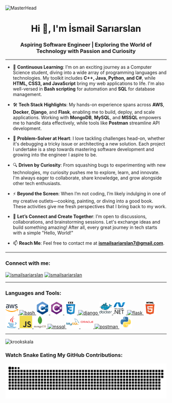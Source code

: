 ![MasterHead](https://upload.wikimedia.org/wikipedia/commons/thumb/1/13/Fran%C3%A7ois_Lemoyne_-_L%27Apoth%C3%A9ose_d%27Hercule_-_Google_Art_Project.jpg/1024px-Fran%C3%A7ois_Lemoyne_-_L%27Apoth%C3%A9ose_d%27Hercule_-_Google_Art_Project.jpg)

<h1 align="center">Hi 👋, I'm İsmail Sarıarslan</h1>
<h3 align="center">Aspiring Software Engineer | Exploring the World of Technology with Passion and Curiosity</h3>

---

- 🌱 **Continuous Learning**: I’m on an exciting journey as a Computer Science student, diving into a wide array of programming languages and technologies. My toolkit includes **C++, Java, Python, and C#**, while **HTML, CSS3, and JavaScript** bring my web applications to life. I'm also well-versed in **Bash scripting** for automation and **SQL** for database management.

- 🛠️ **Tech Stack Highlights**: My hands-on experience spans across **AWS**, **Docker**, **Django**, and **Flask**, enabling me to build, deploy, and scale applications. Working with **MongoDB**, **MySQL**, and **MSSQL** empowers me to handle data effectively, while tools like **Postman** streamline API development.

- 🔧 **Problem-Solver at Heart**: I love tackling challenges head-on, whether it's debugging a tricky issue or architecting a new solution. Each project I undertake is a step towards mastering software development and growing into the engineer I aspire to be.

- 🔍 **Driven by Curiosity**: From squashing bugs to experimenting with new technologies, my curiosity pushes me to explore, learn, and innovate. I'm always eager to collaborate, share knowledge, and grow alongside other tech enthusiasts.

- ⚡ **Beyond the Screen**: When I’m not coding, I’m likely indulging in one of my creative outlets—cooking, painting, or diving into a good book. These activities give me fresh perspectives that I bring back to my work.

- 🌟 **Let’s Connect and Create Together**: I’m open to discussions, collaborations, and brainstorming sessions. Let's exchange ideas and build something amazing! After all, every great journey in tech starts with a simple "Hello, World!" 

- 📫 **Reach Me**: Feel free to contact me at **ismailsariarslan7@gmail.com**.

---

<h3 align="left">Connect with me:</h3>
<p align="left">
  <a href="https://linkedin.com/in/ismailsariarslan" target="blank"><img align="center" src="https://raw.githubusercontent.com/rahuldkjain/github-profile-readme-generator/master/src/images/icons/Social/linked-in-alt.svg" alt="ismailsariarslan" height="30" width="40" /></a>
  <a href="https://instagram.com/ismailsariarslan" target="blank"><img align="center" src="https://raw.githubusercontent.com/rahuldkjain/github-profile-readme-generator/master/src/images/icons/Social/instagram.svg" alt="ismailsariarslan" height="30" width="40" /></a>
</p>

---

<h3 align="left">Languages and Tools:</h3>
<p align="left">
  <a href="https://aws.amazon.com" target="_blank" rel="noreferrer">
    <img src="https://raw.githubusercontent.com/devicons/devicon/master/icons/amazonwebservices/amazonwebservices-original-wordmark.svg" alt="aws" width="40" height="40"/>
  </a>
  <a href="https://www.gnu.org/software/bash/" target="_blank" rel="noreferrer">
    <img src="https://www.vectorlogo.zone/logos/gnu_bash/gnu_bash-icon.svg" alt="bash" width="40" height="40"/>
  </a>
  <a href="https://www.w3schools.com/cpp/" target="_blank" rel="noreferrer">
    <img src="https://raw.githubusercontent.com/devicons/devicon/master/icons/cplusplus/cplusplus-original.svg" alt="cplusplus" width="40" height="40"/>
  </a>
  <a href="https://www.w3schools.com/cs/" target="_blank" rel="noreferrer">
    <img src="https://raw.githubusercontent.com/devicons/devicon/master/icons/csharp/csharp-original.svg" alt="csharp" width="40" height="40"/>
  </a>
  <a href="https://www.w3schools.com/css/" target="_blank" rel="noreferrer">
    <img src="https://raw.githubusercontent.com/devicons/devicon/master/icons/css3/css3-original-wordmark.svg" alt="css3" width="40" height="40"/>
  </a>
  <a href="https://www.djangoproject.com/" target="_blank" rel="noreferrer">
    <img src="https://cdn.worldvectorlogo.com/logos/django.svg" alt="django" width="40" height="40"/>
  </a>
  <a href="https://www.docker.com/" target="_blank" rel="noreferrer">
    <img src="https://raw.githubusercontent.com/devicons/devicon/master/icons/docker/docker-original-wordmark.svg" alt="docker" width="40" height="40"/>
  </a>
  <a href="https://dotnet.microsoft.com/" target="_blank" rel="noreferrer">
    <img src="https://raw.githubusercontent.com/devicons/devicon/master/icons/dot-net/dot-net-original-wordmark.svg" alt="dotnet" width="40" height="40"/>
  </a>
  <a href="https://flask.palletsprojects.com/" target="_blank" rel="noreferrer">
    <img src="https://www.vectorlogo.zone/logos/pocoo_flask/pocoo_flask-icon.svg" alt="flask" width="40" height="40"/>
  </a>
  <a href="https://www.w3.org/html/" target="_blank" rel="noreferrer">
    <img src="https://raw.githubusercontent.com/devicons/devicon/master/icons/html5/html5-original-wordmark.svg" alt="html5" width="40" height="40"/>
  </a>
  <a href="https://www.java.com" target="_blank" rel="noreferrer">
    <img src="https://raw.githubusercontent.com/devicons/devicon/master/icons/java/java-original.svg" alt="java" width="40" height="40"/>
  </a>
  <a href="https://developer.mozilla.org/en-US/docs/Web/JavaScript" target="_blank" rel="noreferrer">
    <img src="https://raw.githubusercontent.com/devicons/devicon/master/icons/javascript/javascript-original.svg" alt="javascript" width="40" height="40"/>
  </a>
  <a href="https://www.mongodb.com/" target="_blank" rel="noreferrer">
    <img src="https://raw.githubusercontent.com/devicons/devicon/master/icons/mongodb/mongodb-original-wordmark.svg" alt="mongodb" width="40" height="40"/>
  </a>
  <a href="https://www.microsoft.com/en-us/sql-server" target="_blank" rel="noreferrer">
    <img src="https://www.svgrepo.com/show/303229/microsoft-sql-server-logo.svg" alt="mssql" width="40" height="40"/>
  </a>
  <a href="https://www.mysql.com/" target="_blank" rel="noreferrer">
    <img src="https://raw.githubusercontent.com/devicons/devicon/master/icons/mysql/mysql-original-wordmark.svg" alt="mysql" width="40" height="40"/>
  </a>
  <a href="https://www.oracle.com/" target="_blank" rel="noreferrer">
    <img src="https://raw.githubusercontent.com/devicons/devicon/master/icons/oracle/oracle-original.svg" alt="oracle" width="40" height="40"/>
  </a>
  <a href="https://postman.com" target="_blank" rel="noreferrer">
    <img src="https://www.vectorlogo.zone/logos/getpostman/getpostman-icon.svg" alt="postman" width="40" height="40"/>
  </a>
  <a href="https://www.python.org" target="_blank" rel="noreferrer">
    <img src="https://raw.githubusercontent.com/devicons/devicon/master/icons/python/python-original.svg" alt="python" width="40" height="40"/>
  </a>
</p>

---
<p><img align="center" src="https://github-readme-stats.vercel.app/api/top-langs?username=krookskala&show_icons=true&locale=en&layout=compact&theme=tokyonight" alt="krookskala" /></p>

<h3 align="left">Watch Snake Eating My GitHub Contributions:</h3>

<img src="https://raw.githubusercontent.com/Ad1tyaPatel/Ad1tyaPatel/output/snake.svg" width = 1500 alt="Snake animation" />
